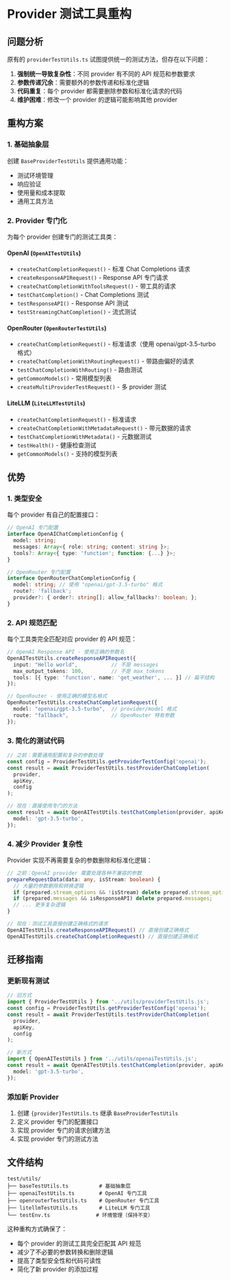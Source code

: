 # Provider 测试工具重构

## 问题分析

原有的 `providerTestUtils.ts` 试图提供统一的测试方法，但存在以下问题：

1. **强制统一导致复杂性**：不同 provider 有不同的 API 规范和参数要求
2. **参数传递冗余**：需要额外的参数传递和标准化逻辑
3. **代码重复**：每个 provider 都需要删除参数和标准化请求的代码
4. **维护困难**：修改一个 provider 的逻辑可能影响其他 provider

## 重构方案

### 1. 基础抽象层

创建 `BaseProviderTestUtils` 提供通用功能：

- 测试环境管理
- 响应验证
- 使用量和成本提取
- 通用工具方法

### 2. Provider 专门化

为每个 provider 创建专门的测试工具类：

#### OpenAI (`OpenAITestUtils`)

- `createChatCompletionRequest()` - 标准 Chat Completions 请求
- `createResponseAPIRequest()` - Response API 专门请求
- `createChatCompletionWithToolsRequest()` - 带工具的请求
- `testChatCompletion()` - Chat Completions 测试
- `testResponseAPI()` - Response API 测试
- `testStreamingChatCompletion()` - 流式测试

#### OpenRouter (`OpenRouterTestUtils`)

- `createChatCompletionRequest()` - 标准请求（使用 openai/gpt-3.5-turbo 格式）
- `createChatCompletionWithRoutingRequest()` - 带路由偏好的请求
- `testChatCompletionWithRouting()` - 路由测试
- `getCommonModels()` - 常用模型列表
- `createMultiProviderTestRequest()` - 多 provider 测试

#### LiteLLM (`LiteLLMTestUtils`)

- `createChatCompletionRequest()` - 标准请求
- `createChatCompletionWithMetadataRequest()` - 带元数据的请求
- `testChatCompletionWithMetadata()` - 元数据测试
- `testHealth()` - 健康检查测试
- `getCommonModels()` - 支持的模型列表

## 优势

### 1. 类型安全

每个 provider 有自己的配置接口：

```typescript
// OpenAI 专门配置
interface OpenAIChatCompletionConfig {
  model: string;
  messages: Array<{ role: string; content: string }>;
  tools?: Array<{ type: 'function'; function: {...} }>;
}

// OpenRouter 专门配置
interface OpenRouterChatCompletionConfig {
  model: string; // 使用 "openai/gpt-3.5-turbo" 格式
  route?: 'fallback';
  provider?: { order?: string[]; allow_fallbacks?: boolean; };
}
```

### 2. API 规范匹配

每个工具类完全匹配对应 provider 的 API 规范：

```typescript
// OpenAI Response API - 使用正确的参数名
OpenAITestUtils.createResponseAPIRequest({
  input: "Hello world",           // 不是 messages
  max_output_tokens: 100,         // 不是 max_tokens
  tools: [{ type: 'function', name: 'get_weather', ... }] // 扁平结构
});

// OpenRouter - 使用正确的模型名格式
OpenRouterTestUtils.createChatCompletionRequest({
  model: "openai/gpt-3.5-turbo",  // provider/model 格式
  route: "fallback",              // OpenRouter 特有参数
});
```

### 3. 简化的测试代码

```typescript
// 之前：需要通用配置和复杂的参数处理
const config = ProviderTestUtils.getProviderTestConfig('openai');
const result = await ProviderTestUtils.testProviderChatCompletion(
  provider,
  apiKey,
  config
);

// 现在：直接使用专门的方法
const result = await OpenAITestUtils.testChatCompletion(provider, apiKey, {
  model: 'gpt-3.5-turbo',
});
```

### 4. 减少 Provider 复杂性

Provider 实现不再需要复杂的参数删除和标准化逻辑：

```typescript
// 之前：OpenAI provider 需要处理各种不兼容的参数
prepareRequestData(data: any, isStream: boolean) {
  // 大量的参数删除和转换逻辑
  if (prepared.stream_options && !isStream) delete prepared.stream_options;
  if (prepared.messages && isResponseAPI) delete prepared.messages;
  // ... 更多复杂逻辑
}

// 现在：测试工具直接创建正确格式的请求
OpenAITestUtils.createResponseAPIRequest() // 直接创建正确格式
OpenAITestUtils.createChatCompletionRequest() // 直接创建正确格式
```

## 迁移指南

### 更新现有测试

```typescript
// 旧方式
import { ProviderTestUtils } from '../utils/providerTestUtils.js';
const config = ProviderTestUtils.getProviderTestConfig('openai');
const result = await ProviderTestUtils.testProviderChatCompletion(
  provider,
  apiKey,
  config
);

// 新方式
import { OpenAITestUtils } from '../utils/openaiTestUtils.js';
const result = await OpenAITestUtils.testChatCompletion(provider, apiKey, {
  model: 'gpt-3.5-turbo',
});
```

### 添加新 Provider

1. 创建 `{provider}TestUtils.ts` 继承 `BaseProviderTestUtils`
2. 定义 provider 专门的配置接口
3. 实现 provider 专门的请求创建方法
4. 实现 provider 专门的测试方法

## 文件结构

```
test/utils/
├── baseTestUtils.ts          # 基础抽象层
├── openaiTestUtils.ts        # OpenAI 专门工具
├── openrouterTestUtils.ts    # OpenRouter 专门工具
├── litellmTestUtils.ts       # LiteLLM 专门工具
└── testEnv.ts               # 环境管理（保持不变）
```

这种重构方式确保了：

- 每个 provider 的测试工具完全匹配其 API 规范
- 减少了不必要的参数转换和删除逻辑
- 提高了类型安全性和代码可读性
- 简化了新 provider 的添加过程
